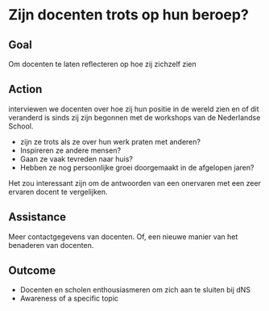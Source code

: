 # Zijn docenten trots op hun beroep?

## Goal

Om docenten te laten reflecteren op hoe zij zichzelf zien

## Action

interviewen we docenten over hoe zij hun positie in de wereld zien en of dit veranderd is sinds zij zijn begonnen met de workshops van de Nederlandse School.

* zijn ze trots als ze over hun werk praten met anderen?
* Inspireren ze andere mensen?
* Gaan ze vaak tevreden naar huis?
* Hebben ze nog persoonlijke groei doorgemaakt in de afgelopen jaren?

Het zou interessant zijn om de antwoorden van een onervaren met een zeer ervaren docent te vergelijken.

## Assistance

Meer contactgegevens van docenten. Of, een nieuwe manier van het benaderen van docenten.

## Outcome
* Docenten en scholen enthousiasmeren om zich aan te sluiten bij dNS
* Awareness of a specific topic
